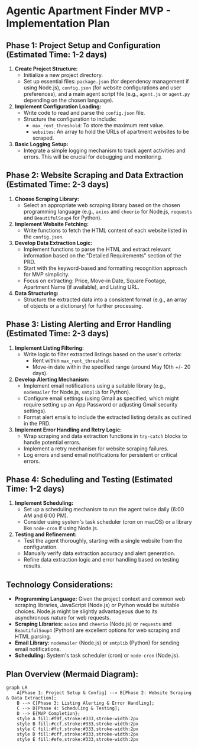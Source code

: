 # Agentic Apartment Finder MVP - Implementation Plan

## Phase 1: Project Setup and Configuration (Estimated Time: 1-2 days)

1.  **Create Project Structure:**
    *   Initialize a new project directory.
    *   Set up essential files: `package.json` (for dependency management if using Node.js), `config.json` (for website configurations and user preferences), and a main agent script file (e.g., `agent.js` or `agent.py` depending on the chosen language).
2.  **Implement Configuration Loading:**
    *   Write code to read and parse the `config.json` file.
    *   Structure the configuration to include:
        *   `max_rent_threshold`:  To store the maximum rent value.
        *   `websites`: An array to hold the URLs of apartment websites to be scraped.
3.  **Basic Logging Setup:**
    *   Integrate a simple logging mechanism to track agent activities and errors. This will be crucial for debugging and monitoring.

## Phase 2: Website Scraping and Data Extraction (Estimated Time: 2-3 days)

1.  **Choose Scraping Library:**
    *   Select an appropriate web scraping library based on the chosen programming language (e.g., `axios` and `cheerio` for Node.js, `requests` and `BeautifulSoup4` for Python).
2.  **Implement Website Fetching:**
    *   Write functions to fetch the HTML content of each website listed in the `config.json`.
3.  **Develop Data Extraction Logic:**
    *   Implement functions to parse the HTML and extract relevant information based on the "Detailed Requirements" section of the PRD.
    *   Start with the keyword-based and formatting recognition approach for MVP simplicity.
    *   Focus on extracting: Price, Move-in Date, Square Footage, Apartment Name (if available), and Listing URL.
4.  **Data Structuring:**
    *   Structure the extracted data into a consistent format (e.g., an array of objects or a dictionary) for further processing.

## Phase 3: Listing Alerting and Error Handling (Estimated Time: 2-3 days)

1.  **Implement Listing Filtering:**
    *   Write logic to filter extracted listings based on the user's criteria:
        *   Rent within `max_rent_threshold`.
        *   Move-in date within the specified range (around May 10th +/- 20 days).
2.  **Develop Alerting Mechanism:**
    *   Implement email notifications using a suitable library (e.g., `nodemailer` for Node.js, `smtplib` for Python).
    *   Configure email settings (using Gmail as specified, which might require setting up an App Password or adjusting Gmail security settings).
    *   Format alert emails to include the extracted listing details as outlined in the PRD.
3.  **Implement Error Handling and Retry Logic:**
    *   Wrap scraping and data extraction functions in `try-catch` blocks to handle potential errors.
    *   Implement a retry mechanism for website scraping failures.
    *   Log errors and send email notifications for persistent or critical errors.

## Phase 4: Scheduling and Testing (Estimated Time: 1-2 days)

1.  **Implement Scheduling:**
    *   Set up a scheduling mechanism to run the agent twice daily (6:00 AM and 6:00 PM).
    *   Consider using system's task scheduler (cron on macOS) or a library like `node-cron` if using Node.js.
2.  **Testing and Refinement:**
    *   Test the agent thoroughly, starting with a single website from the configuration.
    *   Manually verify data extraction accuracy and alert generation.
    *   Refine data extraction logic and error handling based on testing results.

## Technology Considerations:

*   **Programming Language:**  Given the project context and common web scraping libraries, JavaScript (Node.js) or Python would be suitable choices. Node.js might be slightly advantageous due to its asynchronous nature for web requests.
*   **Scraping Libraries:** `axios` and `cheerio` (Node.js) or `requests` and `BeautifulSoup4` (Python) are excellent options for web scraping and HTML parsing.
*   **Email Library:** `nodemailer` (Node.js) or `smtplib` (Python) for sending email notifications.
*   **Scheduling:** System's task scheduler (cron) or `node-cron` (Node.js).

## Plan Overview (Mermaid Diagram):

```mermaid
graph LR
    A[Phase 1: Project Setup & Config] --> B[Phase 2: Website Scraping & Data Extraction];
    B --> C[Phase 3: Listing Alerting & Error Handling];
    C --> D[Phase 4: Scheduling & Testing];
    D --> E{MVP Completion};
    style A fill:#f9f,stroke:#333,stroke-width:2px
    style B fill:#ccf,stroke:#333,stroke-width:2px
    style C fill:#fcf,stroke:#333,stroke-width:2px
    style D fill:#cff,stroke:#333,stroke-width:2px
    style E fill:#efe,stroke:#333,stroke-width:2px
